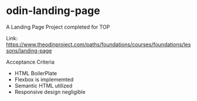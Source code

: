 # odin-landing-page
A Landing Page Project completed for TOP

Link: https://www.theodinproject.com/paths/foundations/courses/foundations/lessons/landing-page

Acceptance Criteria
- HTML BoilerPlate
- Flexbox is implememted
- Semantic HTML utilized
- Responsive design negligible
